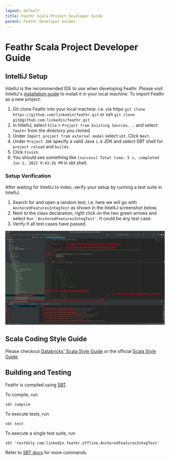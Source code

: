 ```yaml
---
layout: default
title: Feathr Scala Project Developer Guide
parent: Feathr Developer Guides
---
```


# Feathr Scala Project Developer Guide

## IntelliJ Setup

IntelliJ is the recommended IDE to use when developing Feathr. Please visit IntelliJ's 
[installation guide](https://www.jetbrains.com/help/idea/installation-guide.html) to install it
in your local machine. To import Feathr as a new project:
1. Git clone Feathr into your local machine. i.e. via https `git clone https://github.com/linkedin/feathr.git` or ssh `git clone git@github.com:linkedin/feathr.git`
2. In IntelliJ, select `File` > `Project from Existing Sources...` and select `feathr` from the directory you cloned.
3. Under `Import project from external model` select `sbt`. Click `Next`.
4. Under `Project JDK` specify a valid Java `1.8` JDK and select SBT shell for `project reload` and `builds`.
5. Click `Finish`.
6. You should see something like `[success] Total time: 5 s, completed Jun 1, 2022 9:43:26 PM` in sbt shell.

### Setup Verification

After waiting for IntelliJ to index, verify your setup by running a test suite in IntelliJ.

1. Search for and open a random test, i.e. here we will go with `AnchoredFeaturesIntegTest` as shown in the IntelliJ screenshot below.
2. Next to the class declaration, right click on the two green arrows and select `Run 'AnchoredFeaturesIntegTest'`. It could be any test case.
3. Verify if all test cases have passed.

![intelliJ-setup](./images/intellij-setup.png)

## Scala Coding Style Guide

Please checkout [Databricks' Scala Style Guide](https://github.com/databricks/scala-style-guide) or the official [Scala Style Guide](https://docs.scala-lang.org/style/?fbclid=IwAR18Pl_IZmWJUrlNlyzJmwNAniaWe_S3maTgF-dQCbY6jqLufsIJKI-syf8).

## Building and Testing

Feathr is compiled using [SBT](https://www.scala-sbt.org/1.x/docs/Command-Line-Reference.html).

To compile, run
```
sbt compile
```

To execute tests, run
```
sbt test
```

To execute a single test suite, run
```
sbt 'testOnly com.linkedin.feathr.offline.AnchoredFeaturesIntegTest'
```

Refer to [SBT docs](https://www.scala-sbt.org/1.x/docs/Command-Line-Reference.html) for more commands.